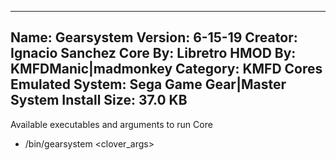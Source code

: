 -----------------------
Name: Gearsystem
Version: 6-15-19
Creator: Ignacio Sanchez
Core By: Libretro
HMOD By: KMFDManic|madmonkey
Category: KMFD Cores
Emulated System: Sega Game Gear|Master System
Install Size: 37.0 KB
-----------------------
Available executables and arguments to run Core
- /bin/gearsystem <rom> <clover_args>
